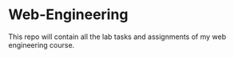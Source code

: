 # Web-Engineering
This repo will contain all the lab tasks and assignments of my web engineering course.
